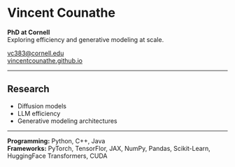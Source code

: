 # Vincent Counathe

**PhD at Cornell**  
Exploring efficiency and generative modeling at scale.

[vc383@cornell.edu](mailto:vc383@cornell.edu)  
[vincentcounathe.github.io](https://vincentcounathe.github.io)  

---

## Research
- Diffusion models
- LLM efficiency
- Generative modeling architectures

---

**Programming:** Python, C++, Java  
**Frameworks:** PyTorch, TensorFlor, JAX, NumPy, Pandas, Scikit-Learn, HuggingFace Transformers, CUDA  